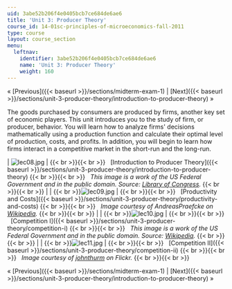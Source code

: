 ```yaml
---
uid: 3abe52b206f4e0405bcb7ce684de6ae6
title: 'Unit 3: Producer Theory'
course_id: 14-01sc-principles-of-microeconomics-fall-2011
type: course
layout: course_section
menu:
  leftnav:
    identifier: 3abe52b206f4e0405bcb7ce684de6ae6
    name: 'Unit 3: Producer Theory'
    weight: 160
---
```


« [Previous]({{< baseurl >}}/sections/midterm-exam-1) | [Next]({{< baseurl >}}/sections/unit-3-producer-theory/introduction-to-producer-theory) »

The goods purchased by consumers are produced by firms, another key set of economic players. This unit introduces you to the study of firm, or producer, behavior. You will learn how to analyze firms' decisions mathematically using a production function and calculate their optimal level of production, costs, and profits. In addition, you will begin to learn how firms interact in a competitive market in the short-run and the long-run.

| ![lec08.jpg](https://open-learning-course-data-production.s3.amazonaws.com/14-01sc-principles-of-microeconomics-fall-2011/4e52aa37945ea802185e3233889af156_lec08.jpg) |  {{< br >}}{{< br >}}   [Introduction to Producer Theory]({{< baseurl >}}/sections/unit-3-producer-theory/introduction-to-producer-theory) {{< br >}}{{< br >}}   _This image is a work of the US Federal Government and in the public domain. Source: [Library of Congress](http://www.loc.gov/pictures/resource/fsac.1a34951/)._ {{< br >}}{{< br >}}  |
|   {{< br >}}![lec09.jpg](https://open-learning-course-data-production.s3.amazonaws.com/14-01sc-principles-of-microeconomics-fall-2011/c70ff7c31f3aa85ee101d596bd353a36_lec09.jpg) |  {{< br >}}{{< br >}}   [Productivity and Costs]({{< baseurl >}}/sections/unit-3-producer-theory/productivity-and-costs) {{< br >}}{{< br >}}   _Image courtesy of AndreasPraefcke on [Wikipedia](http://en.wikipedia.org/wiki/File:Wolfsburg_VW-Werk.jpg)._ {{< br >}}{{< br >}}  |
|   {{< br >}}![lec10.jpg](https://open-learning-course-data-production.s3.amazonaws.com/14-01sc-principles-of-microeconomics-fall-2011/e570c1814ed4e9edb8243cc8eb139b92_lec10.jpg) |  {{< br >}}{{< br >}}   [Competition I]({{< baseurl >}}/sections/unit-3-producer-theory/competition-i) {{< br >}}{{< br >}}   _This image is a work of the US Federal Government and in the public domain. Source: [Wikipedia](http://en.wikipedia.org/wiki/File:NASCAR_practice.jpg)._ {{< br >}}{{< br >}}  |
|   {{< br >}}![lec11.jpg](https://open-learning-course-data-production.s3.amazonaws.com/14-01sc-principles-of-microeconomics-fall-2011/5015a270b1c6157cf6ae2a1bbbffe87c_lec11.jpg) |  {{< br >}}{{< br >}}   [Competition II]({{< baseurl >}}/sections/unit-3-producer-theory/competition-ii) {{< br >}}{{< br >}}   _Image courtesy of [johnthurm](http://www.flickr.com/photos/thurm/2111952075/in/photostream/) on Flickr._ {{< br >}}{{< br >}}  

« [Previous]({{< baseurl >}}/sections/midterm-exam-1) | [Next]({{< baseurl >}}/sections/unit-3-producer-theory/introduction-to-producer-theory) »